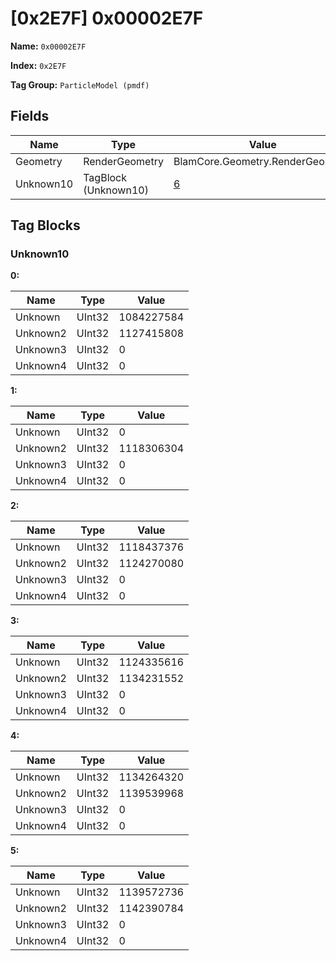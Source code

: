# [0x2E7F] 0x00002E7F

**Name:** ```0x00002E7F```

**Index:** ```0x2E7F```

**Tag Group:** ```ParticleModel (pmdf)```

## Fields

Name	| Type	| Value
---	|---	|---	|
Geometry	|RenderGeometry	|BlamCore.Geometry.RenderGeometry
Unknown10	|TagBlock (Unknown10)	|[6](#unknown10)


## Tag Blocks

### Unknown10

**0:**

Name	| Type	| Value
---	|---	|---	|
Unknown	|UInt32	|1084227584
Unknown2	|UInt32	|1127415808
Unknown3	|UInt32	|0
Unknown4	|UInt32	|0


**1:**

Name	| Type	| Value
---	|---	|---	|
Unknown	|UInt32	|0
Unknown2	|UInt32	|1118306304
Unknown3	|UInt32	|0
Unknown4	|UInt32	|0


**2:**

Name	| Type	| Value
---	|---	|---	|
Unknown	|UInt32	|1118437376
Unknown2	|UInt32	|1124270080
Unknown3	|UInt32	|0
Unknown4	|UInt32	|0


**3:**

Name	| Type	| Value
---	|---	|---	|
Unknown	|UInt32	|1124335616
Unknown2	|UInt32	|1134231552
Unknown3	|UInt32	|0
Unknown4	|UInt32	|0


**4:**

Name	| Type	| Value
---	|---	|---	|
Unknown	|UInt32	|1134264320
Unknown2	|UInt32	|1139539968
Unknown3	|UInt32	|0
Unknown4	|UInt32	|0


**5:**

Name	| Type	| Value
---	|---	|---	|
Unknown	|UInt32	|1139572736
Unknown2	|UInt32	|1142390784
Unknown3	|UInt32	|0
Unknown4	|UInt32	|0


